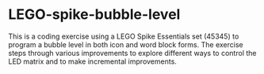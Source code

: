 # LEGO-spike-bubble-level
This is a coding exercise using a LEGO Spike Essentials set (45345) to program a bubble level in both icon and word block forms. The exercise steps through various improvements to explore different ways to control the LED matrix and to make incremental improvements.
